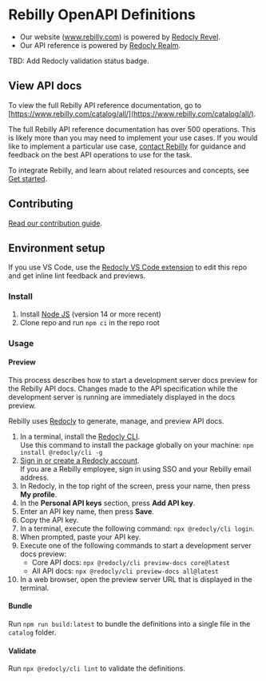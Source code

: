 # Rebilly OpenAPI Definitions

-   Our website (www.rebilly.com) is powered by [Redocly Revel](https://redocly.com/developer-portal/).
-   Our API reference is powered by [Redocly Realm](https://redocly.com/product-updates/).

TBD: Add Redocly validation status badge.

## View API docs

To view the full Rebilly API reference documentation, go to [https://www.rebilly.com/catalog/all/](https://www.rebilly.com/catalog/all/).

The full Rebilly API reference documentation has over 500 operations. This is likely more than you may need to implement your use cases. If you would like to implement a particular use case, [contact Rebilly](https://www.rebilly.com/support/) for guidance and feedback on the best API operations to use for the task.

To integrate Rebilly, and learn about related resources and concepts,
see [Get started](https://www.rebilly.com/docs/dev-docs/get-started/).

## Contributing

[Read our contribution guide](./CONTRIBUTING.md).

## Environment setup

If you use VS Code, use the [Redocly VS Code extension](https://marketplace.visualstudio.com/items?itemName=Redocly.openapi-vs-code) to edit this repo and get inline lint feedback and previews.

### Install

1. Install [Node JS](https://nodejs.org/) (version 14 or more recent)
2. Clone repo and run `npm ci` in the repo root

### Usage

#### Preview

This process describes how to start a development server docs preview for the Rebilly API docs.
Changes made to the API specification while the development server is running are immediately displayed in the docs preview.

Rebilly uses [Redocly](https://redocly.com/) to generate, manage, and preview API docs.

1. In a terminal, install the [Redocly CLI](https://github.com/Redocly/redocly-cli). \
   Use this command to install the package globally on your machine: `npm install @redocly/cli -g`
1. [Sign in or create a Redocly account](https://app.redocly.com/signup). \
   If you are a Rebilly employee, sign in using SSO and your Rebilly email address.
1. In Redocly, in the top right of the screen, press your name, then press **My profile**.
1. In the **Personal API keys** section, press **Add API key**.
1. Enter an API key name, then press **Save**.
1. Copy the API key.
1. In a terminal, execute the following command: `npx @redocly/cli login`.
1. When prompted, paste your API key.
1. Execute one of the following commands to start a development server docs preview:
    - Core API docs: `npx @redocly/cli preview-docs core@latest`
    - All API docs: `npx @redocly/cli preview-docs all@latest`
1. In a web browser, open the preview server URL that is displayed in the terminal.

#### Bundle

Run `npm run build:latest` to bundle the definitions into a single file in the `catalog` folder.

#### Validate

Run `npx @redocly/cli lint` to validate the definitions.
